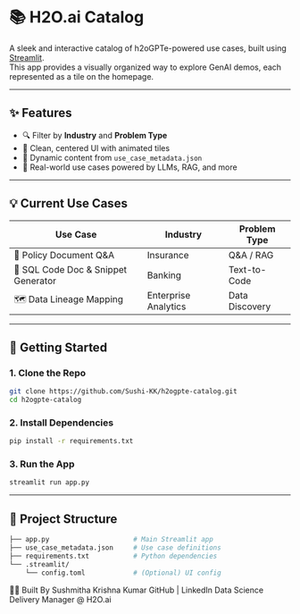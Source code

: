 # 📚 H2O.ai Catalog

A sleek and interactive catalog of h2oGPTe-powered use cases, built using [Streamlit](https://streamlit.io).  
This app provides a visually organized way to explore GenAI demos, each represented as a tile on the homepage.

---

## ✨ Features

- 🔍 Filter by **Industry** and **Problem Type**
- 🎨 Clean, centered UI with animated tiles
- 📄 Dynamic content from `use_case_metadata.json`
- 🧠 Real-world use cases powered by LLMs, RAG, and more

---

## 💡 Current Use Cases

| Use Case | Industry | Problem Type |
|----------|----------|--------------|
| 📄 Policy Document Q&A | Insurance | Q&A / RAG |
| 🧾 SQL Code Doc & Snippet Generator | Banking | Text-to-Code |
| 🗺️ Data Lineage Mapping | Enterprise Analytics | Data Discovery |

---

## 🚀 Getting Started

### 1. Clone the Repo

```bash
git clone https://github.com/Sushi-KK/h2ogpte-catalog.git
cd h2ogpte-catalog
```

### 2. Install Dependencies

```bash
pip install -r requirements.txt
```

### 3. Run the App

```bash
streamlit run app.py
```
---

## 📁 Project Structure

```bash
├── app.py                     # Main Streamlit app
├── use_case_metadata.json     # Use case definitions
├── requirements.txt           # Python dependencies
└── .streamlit/
    └── config.toml            # (Optional) UI config
```

🧑‍💻 Built By
Sushmitha Krishna Kumar
GitHub | LinkedIn
Data Science Delivery Manager @ H2O.ai
